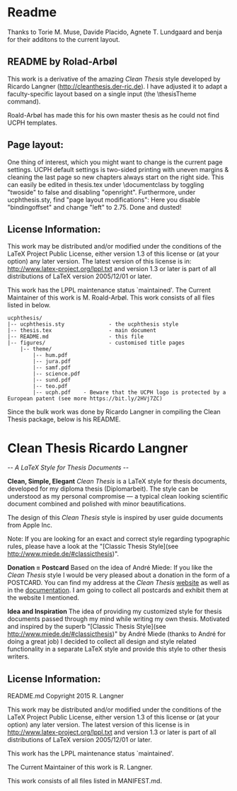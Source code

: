 <!-- % **************************************************

                   UCPH Thesis

       -- A LaTeX Style for Thesis at UCPH --

           Copyright 2019 M. Roald-Arbøl

% ************************************************** -->

# Readme

Thanks to Torie M. Muse, Davide Placido, Agnete T. Lundgaard and benja for their additons to the current layout.


## README by Rolad-Arbøl

This work is a derivative of the amazing *Clean Thesis* style developed by Ricardo Langner (http://cleanthesis.der-ric.de). I have adjusted it to adapt a faculty-specific layout based on a single input (the \thesisTheme command). 

Roald-Arbøl has made this for his own master thesis as he could not find UCPH templates.

## Page layout:
One thing of interest, which you might want to change is the current page settings.
UCPH default settings is two-sided printing with uneven margins & cleaning the last page so new chapters always start on the right side.
This can easily be edited in thesis.tex under \documentclass by toggling "twoside" to false and disabling "openright".
Furthermore, under ucphthesis.sty, find "page layout modifications": Here you disable "bindingoffset" and change "left" to 2.75. Done and dusted!


## License Information:

This work may be distributed and/or modified under the
conditions of the LaTeX Project Public License, either version 1.3
of this license or (at your option) any later version.
The latest version of this license is in:
       http://www.latex-project.org/lppl.txt
and version 1.3 or later is part of all distributions of LaTeX
version 2005/12/01 or later.

This work has the LPPL maintenance status `maintained'.
The Current Maintainer of this work is M. Roald-Arbøl.
This work consists of all files listed in below.


```
ucphthesis/
|-- ucphthesis.sty              - the ucphthesis style
|-- thesis.tex                  - main document
|-- README.md                   - this file
|-- figures/                    - customised title pages
    |-- theme/
        |-- hum.pdf
        |-- jura.pdf
        |-- samf.pdf
        |-- science.pdf
        |-- sund.pdf
        |-- teo.pdf
        |-- ucph.pdf    - Beware that the UCPH logo is protected by a European patent (see more https://bit.ly/2HVj7ZC)
```

Since the bulk work was done by Ricardo Langner in compiling the Clean Thesis package, below is his README.

# Clean Thesis Ricardo Langner
*-- A LaTeX Style for Thesis Documents --*

**Clean, Simple, Elegant**
*Clean Thesis* is a LaTeX style for thesis documents, developed for my diploma thesis (Diplomarbeit). The style can be understood as my personal compromise — a typical clean looking scientific document combined and polished with minor beautifications.

The design of this *Clean Thesis* style is inspired by user guide documents from Apple Inc.

Note: If you are looking for an exact and correct style regarding typographic rules, please have a look at the "[Classic Thesis Style](see http://www.miede.de/#classicthesis)".

**Donation = Postcard**
Based on the idea of André Miede: If you like the *Clean Thesis* style I would be very pleased about a donation in the form of a POSTCARD. You can find my address at the *Clean Thesis* [website](http://cleanthesis.der-ric.de/) as well as in the [documentation](Clean-Thesis.pdf). I am going to collect all postcards and exhibit them at the website I mentioned.

**Idea and Inspiration**
The idea of providing my customized style for thesis documents passed through my mind while writing my own thesis. Motivated and inspired by the superb "[Classic Thesis Style](see http://www.miede.de/#classicthesis)" by André Miede (thanks to André for doing a great job) I decided to collect all design and style related functionality in a separate LaTeX style and provide this style to other thesis writers.

## License Information:

README.md
Copyright 2015 R. Langner

This work may be distributed and/or modified under the
conditions of the LaTeX Project Public License, either version 1.3
of this license or (at your option) any later version.
The latest version of this license is in
  http://www.latex-project.org/lppl.txt
and version 1.3 or later is part of all distributions of LaTeX
version 2005/12/01 or later.

This work has the LPPL maintenance status `maintained'.

The Current Maintainer of this work is R. Langner.

This work consists of all files listed in MANIFEST.md.